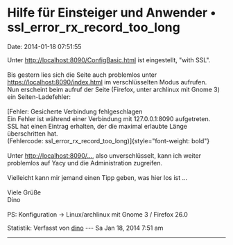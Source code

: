 Hilfe für Einsteiger und Anwender • ssl\_error\_rx\_record\_too\_long
=====================================================================

Date: 2014-01-18 07:51:55

Unter <http://localhost:8090/ConfigBasic.html> ist eingestellt, \"with
SSL\".\
\
Bis gestern lies sich die Seite auch problemlos unter
<https://localhost:8090/index.html> im verschlüsselten Modus aufrufen.\
Nun erscheint beim aufruf der Seite (Firefox, unter archlinux mit Gnome
3) ein Seiten-Ladefehler:\
\
[Fehler: Gesicherte Verbindung fehlgeschlagen\
Ein Fehler ist während einer Verbindung mit 127.0.0.1:8090 aufgetreten.\
SSL hat einen Eintrag erhalten, der die maximal erlaubte Länge
überschritten hat.\
(Fehlercode:
ssl\_error\_rx\_record\_too\_long)]{style="font-weight: bold"}\
\
Unter <http://localhost:8090/...>, also unverschlüsselt, kann ich weiter
problemlos auf Yacy und die Administration zugreifen.\
\
Vielleicht kann mir jemand einen Tipp geben, was hier los ist \...\
\
Viele Grüße\
Dino\
\
PS: Konfiguration -\> Linux/archlinux mit Gnome 3 / Firefox 26.0

Statistik: Verfasst von
[dino](http://forum.yacy-websuche.de/memberlist.php?mode=viewprofile&u=9342)
--- Sa Jan 18, 2014 7:51 am

------------------------------------------------------------------------
